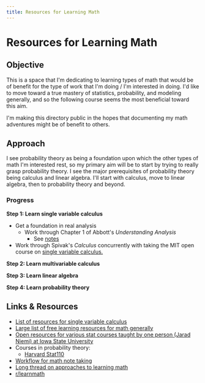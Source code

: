 ```yaml
---
title: Resources for Learning Math
---
```


# Resources for Learning Math

## Objective

This is a space that I'm dedicating to learning types of math that would be of benefit for
the type of work that I'm doing / I'm interested in doing. I'd like to move toward a true
mastery of statistics, probability, and modeling generally, and so the following course
seems the most beneficial toward this aim.

I'm making this directory public in the hopes that documenting my math adventures might be
of benefit to others.

## Approach

I see probability theory as being a foundation upon which the other types of math I'm
interested rest, so my primary aim will be to start by trying to really grasp probability
theory. I see the major prerequisites of probability theory being calculus and linear
algebra. I'll start with calculus, move to linear algebra, then to probability theory and
beyond.

### Progress

**Step 1: Learn single variable calculus**

* Get a foundation in real analysis
    * Work through Chapter 1 of Abbott's *Understanding Analysis*
        * See [notes](real-analysis/abbott_notes.pdf)
* Work through Spivak's *Calculus* concurrently with taking the MIT open course on [single
    variable
    calculus.](https://ocw.mit.edu/courses/18-01sc-single-variable-calculus-fall-2010/pages/syllabus/)

**Step 2: Learn multivariable calculus**

**Step 3: Learn linear algebra**

**Step 4: Learn probability theory**


## Links & Resources

* [List of resources for single variable
    calculus](https://math.stackexchange.com/questions/901622/single-variable-calculus-reference-recommendations)
* [Large list of free learning resources for math
    generally](https://www.reddit.com/r/math/comments/2mkmk0/a_compilation_of_useful_free_online_math_resources/)
* [Open resources for various stat courses taught by one person (Jarad Niemi) at Iowa
    State University](https://www.jarad.me/courses/)
* Courses in probability theory:
    * [Harvard Stat110](https://projects.iq.harvard.edu/stat110/home)
* [Workflow for math note taking](https://castel.dev/post/lecture-notes-1/)
* [Long thread on approaches to learning
    math](https://www.reddit.com/r/learnmath/comments/bbza6p/what_is_the_best_way_to_teach_myself_math/)
* [r/learnmath](https://reddit.com/r/learnmath)
